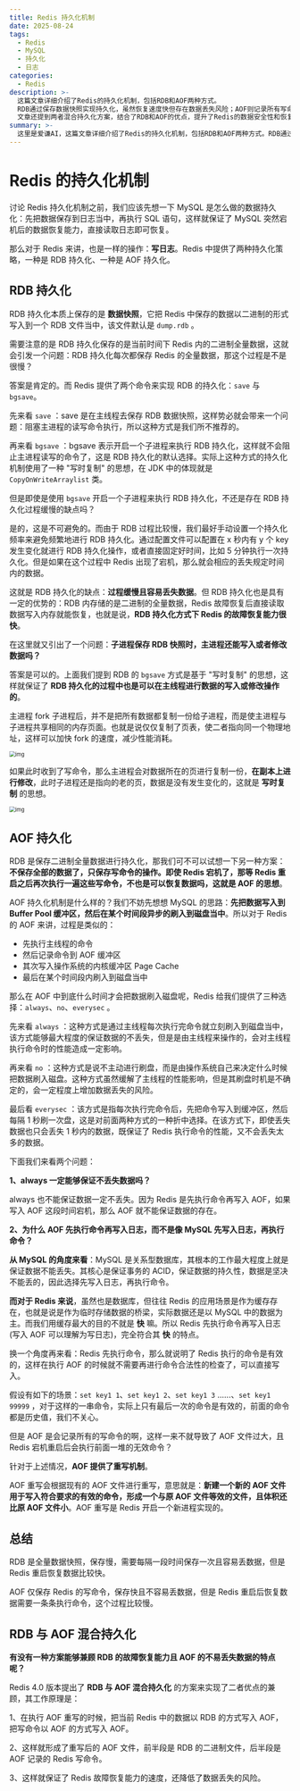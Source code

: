 ```yaml
---
title: Redis 持久化机制
date: 2025-08-24 
tags:
  - Redis
  - MySQL
  - 持久化
  - 日志
categories:
  - Redis
description: >-
  这篇文章详细介绍了Redis的持久化机制，包括RDB和AOF两种方式。
  RDB通过保存数据快照实现持久化，虽然恢复速度快但存在数据丢失风险；AOF则记录所有写命令，保证数据不丢失但恢复较慢。
  文章还提到两者混合持久化方案，结合了RDB和AOF的优点，提升了Redis的数据安全性和恢复效率。
summary: >-
  这里是爱谦AI，这篇文章详细介绍了Redis的持久化机制，包括RDB和AOF两种方式。RDB通过保存数据快照实现持久化，虽然恢复速度快但存在数据丢失风险；AOF则记录所有写命令，保证数据不丢失但恢复较慢。文章还提到两者混合持久化方案，结合了RDB和AOF的优点，提升了Redis的数据安全性和恢复效率。
---
```


# Redis 的持久化机制

讨论 Redis 持久化机制之前，我们应该先想一下 MySQL 是怎么做的数据持久化：先把数据保存到日志当中，再执行 SQL 语句，这样就保证了 MySQL 突然宕机后的数据恢复能力，直接读取日志即可恢复。

那么对于 Redis 来讲，也是一样的操作：**写日志**。Redis 中提供了两种持久化策略，一种是 RDB 持久化、一种是 AOF 持久化。

## RDB 持久化

RDB 持久化本质上保存的是 **数据快照**，它把 Redis 中保存的数据以二进制的形式写入到一个 RDB 文件当中，该文件默认是 `dump.rdb` 。

需要注意的是 RDB 持久化保存的是当前时间下 Redis 内的二进制全量数据，这就会引发一个问题：RDB 持久化每次都保存 Redis 的全量数据，那这个过程是不是很慢？

答案是肯定的。而 Redis 提供了两个命令来实现 RDB 的持久化：`save` 与 `bgsave`。

先来看 `save` ：save 是在主线程去保存 RDB 数据快照，这样势必就会带来一个问题：阻塞主进程的读写命令执行，所以这种方式是我们所不推荐的。

再来看 `bgsave` ：bgsave 表示开启一个子进程来执行 RDB 持久化，这样就不会阻止主进程读写的命令了，这是 RDB 持久化的默认选择。实际上这种方式的持久化机制使用了一种 "写时复制" 的思想，在 JDK 中的体现就是 `CopyOnWriteArraylist` 类。

但是即使是使用 `bgsave` 开启一个子进程来执行 RDB 持久化，不还是存在 RDB 持久化过程缓慢的缺点吗？

是的，这是不可避免的。而由于 RDB 过程比较慢，我们最好手动设置一个持久化频率来避免频繁地进行 RDB 持久化。通过配置文件可以配置在 x 秒内有 y 个 key 发生变化就进行 RDB 持久化操作，或者直接固定好时间，比如 5 分钟执行一次持久化。但是如果在这个过程中 Redis 出现了宕机，那么就会相应的丢失规定时间内的数据。

这就是 RDB 持久化的缺点：**过程缓慢且容易丢失数据**。但 RDB 持久化也是具有一定的优势的：RDB 内存储的是二进制的全量数据，Redis 故障恢复后直接读取数据写入内存就能恢复，也就是说，**RDB 持久化方式下 Redis 的故障恢复能力很快**。

在这里就又引出了一个问题：**子进程保存 RDB 快照时，主进程还能写入或者修改数据吗？**

答案是可以的。上面我们提到 RDB 的 `bgsave` 方式是基于 "写时复制" 的思想，这样就保证了 **RDB 持久化的过程中也是可以在主线程进行数据的写入或修改操作的**。

主进程 fork 子进程后，并不是把所有数据都复制一份给子进程，而是使主进程与子进程共享相同的内存页面。也就是说仅仅复制了页表，使二者指向同一个物理地址，这样可以加快 fork 的速度，减少性能消耗。

<img src="https://picgo-blog-1335849645.cos.ap-guangzhou.myqcloud.com/images/20250824151337254.png" alt="img" style="zoom:67%;" />

如果此时收到了写命令，那么主进程会对数据所在的页进行复制一份，**在副本上进行修改**，此时子进程还是指向的老的页，数据是没有发生变化的，这就是 **写时复制** 的思想。

<img src="https://picgo-blog-1335849645.cos.ap-guangzhou.myqcloud.com/images/20250824151424735.png" alt="img" style="zoom:67%;" />

## AOF 持久化

RDB 是保存二进制全量数据进行持久化，那我们可不可以试想一下另一种方案：**不保存全部的数据了，只保存写命令的操作。即使 Redis 宕机了，那等 Redis 重启之后再次执行一遍这些写命令，不也是可以恢复数据吗，这就是 AOF 的思想**。

AOF 持久化机制是什么样的？我们不妨先想想 MySQL 的思路：**先把数据写入到 Buffer Pool 缓冲区，然后在某个时间段异步的刷入到磁盘当中**。所以对于 Redis 的 AOF 来讲，过程是类似的：

- 先执行主线程的命令
- 然后记录命令到 AOF 缓冲区
- 其次写入操作系统的内核缓冲区 Page Cache
- 最后在某个时间段内刷入到磁盘当中

那么在 AOF 中到底什么时间才会把数据刷入磁盘呢，Redis 给我们提供了三种选择：`always`、`no`、`everysec` 。

先来看 `always` ：这种方式是通过主线程每次执行完命令就立刻刷入到磁盘当中，该方式能够最大程度的保证数据的不丢失，但是是由主线程来操作的，会对主线程执行命令时的性能造成一定影响。

再来看 `no` ：这种方式是说不主动进行刷盘，而是由操作系统自己来决定什么时候把数据刷入磁盘。这种方式虽然缓解了主线程的性能影响，但是其刷盘时机是不确定的，会一定程度上增加数据丢失的风险。 

最后看 `everysec` ：该方式是指每次执行完命令后，先把命令写入到缓冲区，然后每隔 1 秒刷一次盘，这是对前面两种方式的一种折中选择。在该方式下，即使丢失数据也只会丢失 1 秒内的数据，既保证了 Redis 执行命令的性能，又不会丢失太多的数据。

下面我们来看两个问题：

**1、always 一定能够保证不丢失数据吗？**

always 也不能保证数据一定不丢失。因为 Redis 是先执行命令再写入 AOF，如果写入 AOF 这段时间宕机，那么 AOF 就不能保证数据的存在。

**2、为什么 AOF 先执行命令再写入日志，而不是像 MySQL 先写入日志，再执行命令？**

**从 MySQL 的角度来看**：MySQL 是关系型数据库，其根本的工作最大程度上就是保证数据不能丢失。其核心是保证事务的 ACID，保证数据的持久性，数据是坚决不能丢的，因此选择先写入日志，再执行命令。

**而对于 Redis 来说**，虽然也是数据库，但往往 Redis 的应用场景是作为缓存存在，也就是说是作为临时存储数据的桥梁，实际数据还是以 MySQL 中的数据为主。而我们用缓存最大的目的不就是 **快** 嘛。所以 Redis 先执行命令再写入日志 (写入 AOF 可以理解为写日志)，完全符合其 **快** 的特点。

换一个角度再来看：Redis 先执行命令，那么就说明了 Redis 执行的命令是有效的，这样在执行 AOF 的时候就不需要再进行命令合法性的检查了，可以直接写入。

假设有如下的场景：`set key1 1`、`set key1 2`、`set key1 3` ......、`set key1 99999` ，对于这样的一串命令，实际上只有最后一次的命令是有效的，前面的命令都是历史值，我们不关心。

但是 AOF 是会记录所有的写命令的啊，这样一来不就导致了 AOF 文件过大，且 Redis 宕机重启后会执行前面一堆的无效命令？

针对于上述情况，**AOF 提供了重写机制**。

AOF 重写会根据现有的 AOF 文件进行重写，意思就是：**新建一个新的 AOF 文件用于写入符合要求的有效的命令，形成一个与原 AOF 文件等效的文件，且体积还比原 AOF 文件小**。AOF 重写是 Redis 开启一个新进程实现的。

## 总结

RDB 是全量数据快照，保存慢，需要每隔一段时间保存一次且容易丢数据，但是 Redis 重启恢复数据比较快。 

AOF 仅保存 Redis 的写命令，保存快且不容易丢数据，但是 Redis 重启后恢复数据需要一条条执行命令，这个过程比较慢。

## RDB 与 AOF 混合持久化

**有没有一种方案能够兼顾 RDB 的故障恢复能力且 AOF 的不易丢失数据的特点呢？** 

Redis 4.0 版本提出了 **RDB 与 AOF 混合持久化** 的方案来实现了二者优点的兼顾，其工作原理是：

1、在执行 AOF 重写的时候，把当前 Redis 中的数据以 RDB 的方式写入  AOF，把写命令以 AOF 的方式写入 AOF。

2、这样就形成了重写后的 AOF 文件，前半段是 RDB 的二进制文件，后半段是 AOF 记录的 Redis 写命令。

3、这样就保证了 Redis 故障恢复能力的速度，还降低了数据丢失的风险。